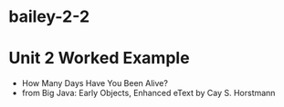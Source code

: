 # bailey-2-2
# Unit 2 Worked Example
* How Many Days Have You Been Alive? 
* from Big Java: Early Objects, Enhanced eText by Cay S. Horstmann
